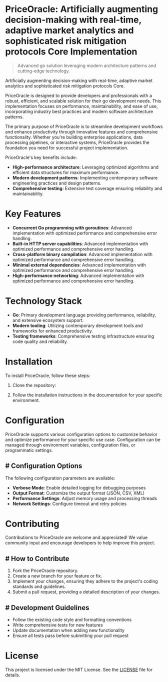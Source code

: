<!-- fallback_PriceOracle_20251002190244_11321 -->

# PriceOracle: Artificially augmenting decision-making with real-time, adaptive market analytics and sophisticated risk mitigation protocols Core Implementation
> Advanced go solution leveraging modern architecture patterns and cutting-edge technology.

Artificially augmenting decision-making with real-time, adaptive market analytics and sophisticated risk mitigation protocols Core.

PriceOracle is designed to provide developers and professionals with a robust, efficient, and scalable solution for their go development needs. This implementation focuses on performance, maintainability, and ease of use, incorporating industry best practices and modern software architecture patterns.

The primary purpose of PriceOracle is to streamline development workflows and enhance productivity through innovative features and comprehensive functionality. Whether you're building enterprise applications, data processing pipelines, or interactive systems, PriceOracle provides the foundation you need for successful project implementation.

PriceOracle's key benefits include:

* **High-performance architecture**: Leveraging optimized algorithms and efficient data structures for maximum performance.
* **Modern development patterns**: Implementing contemporary software engineering practices and design patterns.
* **Comprehensive testing**: Extensive test coverage ensuring reliability and maintainability.

# Key Features

* **Concurrent Go programming with goroutines**: Advanced implementation with optimized performance and comprehensive error handling.
* **Built-in HTTP server capabilities**: Advanced implementation with optimized performance and comprehensive error handling.
* **Cross-platform binary compilation**: Advanced implementation with optimized performance and comprehensive error handling.
* **Minimal external dependencies**: Advanced implementation with optimized performance and comprehensive error handling.
* **High-performance networking**: Advanced implementation with optimized performance and comprehensive error handling.

# Technology Stack

* **Go**: Primary development language providing performance, reliability, and extensive ecosystem support.
* **Modern tooling**: Utilizing contemporary development tools and frameworks for enhanced productivity.
* **Testing frameworks**: Comprehensive testing infrastructure ensuring code quality and reliability.

# Installation

To install PriceOracle, follow these steps:

1. Clone the repository:


2. Follow the installation instructions in the documentation for your specific environment.

# Configuration

PriceOracle supports various configuration options to customize behavior and optimize performance for your specific use case. Configuration can be managed through environment variables, configuration files, or programmatic settings.

## # Configuration Options

The following configuration parameters are available:

* **Verbose Mode**: Enable detailed logging for debugging purposes
* **Output Format**: Customize the output format (JSON, CSV, XML)
* **Performance Settings**: Adjust memory usage and processing threads
* **Network Settings**: Configure timeout and retry policies

# Contributing

Contributions to PriceOracle are welcome and appreciated! We value community input and encourage developers to help improve this project.

## # How to Contribute

1. Fork the PriceOracle repository.
2. Create a new branch for your feature or fix.
3. Implement your changes, ensuring they adhere to the project's coding standards and guidelines.
4. Submit a pull request, providing a detailed description of your changes.

## # Development Guidelines

* Follow the existing code style and formatting conventions
* Write comprehensive tests for new features
* Update documentation when adding new functionality
* Ensure all tests pass before submitting your pull request

# License

This project is licensed under the MIT License. See the [LICENSE](https://github.com/mpermar082/PriceOracle/blob/main/LICENSE) file for details.
